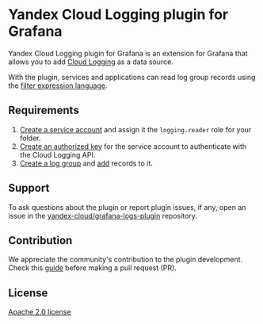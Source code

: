 # Yandex Cloud Logging plugin for Grafana

Yandex Cloud Logging plugin for Grafana is an extension for Grafana that allows you to add [Cloud Logging](https://cloud.yandex.com/services/logging) as a data source.

With the plugin, services and applications can read log group records using the [filter expression language](https://cloud.yandex.com/docs/logging/concepts/filter).

## Requirements

1. [Create a service account](https://cloud.yandex.com/docs/iam/operations/sa/create#create-sa) and assign it the `logging.reader` role for your folder.
1. [Create an authorized key](https://cloud.yandex.com/docs/iam/operations/authorized-key/create) for the service account to authenticate with the Cloud Logging API.
1. [Create a log group](https://cloud.yandex.com/docs/logging/operations/create-group) and [add](https://cloud.yandex.com/docs/logging/operations/write-logs) records to it.

## Support

To ask questions about the plugin or report plugin issues, if any, open an issue in the [yandex-cloud/grafana-logs-plugin](https://github.com/yandex-cloud/grafana-logs-plugin) repository.

## Contribution

We appreciate the community's contribution to the plugin development. Check this [guide](https://github.com/yandex-cloud/grafana-logs-plugin/blob/master/CONTRIBUTING.md) before making a pull request (PR).

## License

[Apache 2.0 license](https://github.com/yandex-cloud/grafana-logs-plugin/blob/master/CONTRIBUTING.md)

